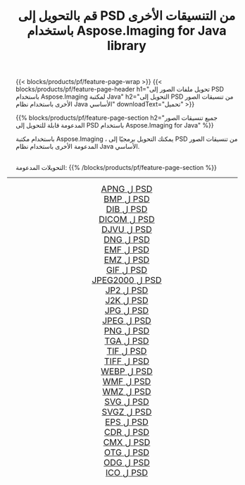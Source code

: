 ﻿---
title: قم بالتحويل إلى PSD من التنسيقات الأخرى باستخدام Aspose.Imaging for Java library 
weight: 3920
url: /ar/java/conversion/to/psd/ 
lang: ar
langdirlevel: 2
locales: zh-hans,ja,it,ru,de,es,fr,nl,id,lt,pl,pt,vi,tr,ko,zh-hant,ar,hi,th,sv,cs,uk,he
description: باستخدام Aspose.Imaging ، يمكنك التحويل إلى PSD من تنسيقات أخرى باستخدام Java
---

{{< blocks/products/pf/feature-page-wrap >}}
{{< blocks/products/pf/feature-page-header h1="تحويل ملفات الصور إلى PSD باستخدام Aspose.Imaging لمكتبة Java" h2="التحويل إلى PSD من تنسيقات الصور الأخرى باستخدام نظام Java الأساسي" downloadText="تحميل" >}}


{{% blocks/products/pf/feature-page-section  h2="جميع تنسيقات الصور المدعومة قابلة للتحويل إلى PSD باستخدام Aspose.Imaging for Java" %}}
<p align=justify>باستخدام مكتبة Aspose.Imaging ، يمكنك التحويل برمجيًا إلى PSD من تنسيقات الصور المدعومة الأخرى باستخدام نظام Java الأساسي.</p>
<br/>
التحويلات المدعومة:
{{% /blocks/products/pf/feature-page-section %}}
<div class="container-fluid productfamilypage bg-gray">
    <div class="convertypes bg-gray agp-content section">
        <div class="container">
		<hr style="margin-left:-20px;"/>
		<div class="row other-converters" style="gap: 10px;font-size: 19px;text-align:center;">
		    <div class='col-md-2 other-converter remove-lp remove-rp'><a href="/imaging/ar/java/conversion/apng-to-psd/" style="padding:15px;">APNG ل PSD</a></div>
<div class='col-md-2 other-converter remove-lp remove-rp'><a href="/imaging/ar/java/conversion/bmp-to-psd/" style="padding:15px;">BMP ل PSD</a></div>
<div class='col-md-2 other-converter remove-lp remove-rp'><a href="/imaging/ar/java/conversion/dib-to-psd/" style="padding:15px;">DIB ل PSD</a></div>
<div class='col-md-2 other-converter remove-lp remove-rp'><a href="/imaging/ar/java/conversion/dicom-to-psd/" style="padding:15px;">DICOM ل PSD</a></div>
<div class='col-md-2 other-converter remove-lp remove-rp'><a href="/imaging/ar/java/conversion/djvu-to-psd/" style="padding:15px;">DJVU ل PSD</a></div>
<div class='col-md-2 other-converter remove-lp remove-rp'><a href="/imaging/ar/java/conversion/dng-to-psd/" style="padding:15px;">DNG ل PSD</a></div>
<div class='col-md-2 other-converter remove-lp remove-rp'><a href="/imaging/ar/java/conversion/emf-to-psd/" style="padding:15px;">EMF ل PSD</a></div>
<div class='col-md-2 other-converter remove-lp remove-rp'><a href="/imaging/ar/java/conversion/emz-to-psd/" style="padding:15px;">EMZ ل PSD</a></div>
<div class='col-md-2 other-converter remove-lp remove-rp'><a href="/imaging/ar/java/conversion/gif-to-psd/" style="padding:15px;">GIF ل PSD</a></div>
<div class='col-md-2 other-converter remove-lp remove-rp'><a href="/imaging/ar/java/conversion/jpeg2000-to-psd/" style="padding:15px;">JPEG2000 ل PSD</a></div>
<div class='col-md-2 other-converter remove-lp remove-rp'><a href="/imaging/ar/java/conversion/jp2-to-psd/" style="padding:15px;">JP2 ل PSD</a></div>
<div class='col-md-2 other-converter remove-lp remove-rp'><a href="/imaging/ar/java/conversion/j2k-to-psd/" style="padding:15px;">J2K ل PSD</a></div>
<div class='col-md-2 other-converter remove-lp remove-rp'><a href="/imaging/ar/java/conversion/jpg-to-psd/" style="padding:15px;">JPG ل PSD</a></div>
<div class='col-md-2 other-converter remove-lp remove-rp'><a href="/imaging/ar/java/conversion/jpeg-to-psd/" style="padding:15px;">JPEG ل PSD</a></div>
<div class='col-md-2 other-converter remove-lp remove-rp'><a href="/imaging/ar/java/conversion/png-to-psd/" style="padding:15px;">PNG ل PSD</a></div>
<div class='col-md-2 other-converter remove-lp remove-rp'><a href="/imaging/ar/java/conversion/tga-to-psd/" style="padding:15px;">TGA ل PSD</a></div>
<div class='col-md-2 other-converter remove-lp remove-rp'><a href="/imaging/ar/java/conversion/tif-to-psd/" style="padding:15px;">TIF ل PSD</a></div>
<div class='col-md-2 other-converter remove-lp remove-rp'><a href="/imaging/ar/java/conversion/tiff-to-psd/" style="padding:15px;">TIFF ل PSD</a></div>
<div class='col-md-2 other-converter remove-lp remove-rp'><a href="/imaging/ar/java/conversion/webp-to-psd/" style="padding:15px;">WEBP ل PSD</a></div>
<div class='col-md-2 other-converter remove-lp remove-rp'><a href="/imaging/ar/java/conversion/wmf-to-psd/" style="padding:15px;">WMF ل PSD</a></div>
<div class='col-md-2 other-converter remove-lp remove-rp'><a href="/imaging/ar/java/conversion/wmz-to-psd/" style="padding:15px;">WMZ ل PSD</a></div>
<div class='col-md-2 other-converter remove-lp remove-rp'><a href="/imaging/ar/java/conversion/svg-to-psd/" style="padding:15px;">SVG ل PSD</a></div>
<div class='col-md-2 other-converter remove-lp remove-rp'><a href="/imaging/ar/java/conversion/svgz-to-psd/" style="padding:15px;">SVGZ ل PSD</a></div>
<div class='col-md-2 other-converter remove-lp remove-rp'><a href="/imaging/ar/java/conversion/eps-to-psd/" style="padding:15px;">EPS ل PSD</a></div>
<div class='col-md-2 other-converter remove-lp remove-rp'><a href="/imaging/ar/java/conversion/cdr-to-psd/" style="padding:15px;">CDR ل PSD</a></div>
<div class='col-md-2 other-converter remove-lp remove-rp'><a href="/imaging/ar/java/conversion/cmx-to-psd/" style="padding:15px;">CMX ل PSD</a></div>
<div class='col-md-2 other-converter remove-lp remove-rp'><a href="/imaging/ar/java/conversion/otg-to-psd/" style="padding:15px;">OTG ل PSD</a></div>
<div class='col-md-2 other-converter remove-lp remove-rp'><a href="/imaging/ar/java/conversion/odg-to-psd/" style="padding:15px;">ODG ل PSD</a></div>
<div class='col-md-2 other-converter remove-lp remove-rp'><a href="/imaging/ar/java/conversion/ico-to-psd/" style="padding:15px;">ICO ل PSD</a></div>
                </div>
        </div>
    </div>
</div>
<br/>

